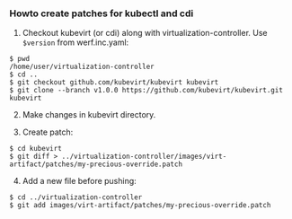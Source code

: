 ### Howto create patches for kubectl and cdi

1. Checkout kubevirt (or cdi) along with virtualization-controller. Use `$version` from werf.inc.yaml:
```shell
$ pwd
/home/user/virtualization-controller
$ cd ..
$ git checkout github.com/kubevirt/kubevirt kubevirt
$ git clone --branch v1.0.0 https://github.com/kubevirt/kubevirt.git kubevirt
```

2. Make changes in kubevirt directory.

3. Create patch:
```shell
$ cd kubevirt
$ git diff > ../virtualization-controller/images/virt-artifact/patches/my-precious-override.patch
```

4. Add a new file before pushing:
```shell
$ cd ../virtualization-controller
$ git add images/virt-artifact/patches/my-precious-override.patch
```
